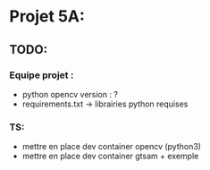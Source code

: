 # Projet 5A:

## TODO:
### Equipe projet :
- python opencv version : ?
- requirements.txt -> librairies python requises

### TS:
- mettre en place dev container opencv (python3)
- mettre en place dev container gtsam + exemple
